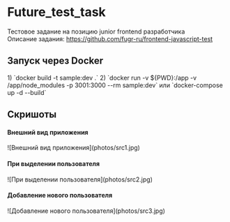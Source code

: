 # Future_test_task
Тестовое задание на позицию junior frontend разработчика<br>
Описание задания: <a>https://github.com/fugr-ru/frontend-javascript-test</a>


<h2>Запуск через Docker</h2>
1) `docker build -t sample:dev .`
2) `docker run -v ${PWD}:/app -v /app/node_modules -p 3001:3000 --rm sample:dev` или `docker-compose up -d --build`

<h2>Скришоты</h2>
<h4>Внешний вид приложения</h4>
![Внешний вид приложения](photos/src1.jpg)
<h4>При выделении пользователя</h4>
![При выделении пользователя](photos/src2.jpg)
<h4>Добавление нового пользователя</h4>
![Добавление нового пользователя](photos/src3.jpg)
